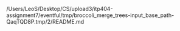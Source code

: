 /Users/LeoS/Desktop/CS/upload3/itp404-assignment7/eventful/tmp/broccoli_merge_trees-input_base_path-QaqTQD8P.tmp/2/README.md